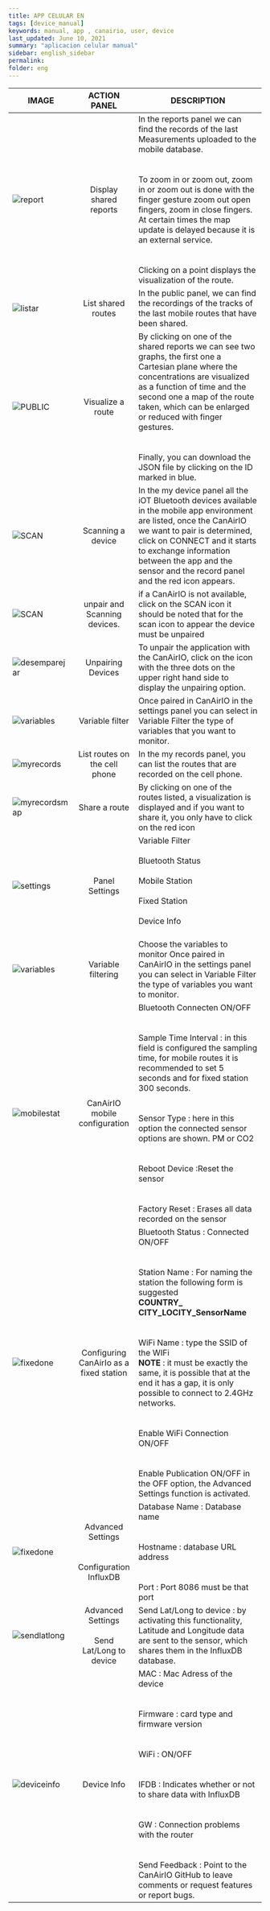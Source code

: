 ```yaml
---
title: APP CELULAR EN
tags: [device_manual]
keywords: manual, app , canairio, user, device
last_updated: June 10, 2021
summary: "aplicacion celular manual"
sidebar: english_sidebar
permalink: 
folder: eng
---
```


| IMAGE           | ACTION PANEL         | DESCRIPTION     |
| ---------------- |:----------------:| -----------|
| ![report](https://github.com/kike-canaries/docs/blob/canaircore/images/app_canairio_reports.jpg?raw=true)         | Display shared reports |      In the reports panel we can find the records of the last Measurements uploaded to the mobile database. <br><br><br>To zoom in or zoom out, zoom in or zoom out is done with the finger gesture zoom out open fingers, zoom in close fingers. At certain times the map update is delayed because it is an external service.<br><br><br>Clicking on a point displays the visualization of the route. |
| ![listar](https://github.com/kike-canaries/docs/blob/canaircore/images/app_canairio_public.jpg?raw=true)         | List shared routes      |          In the public panel, we can find the recordings of the tracks of the last mobile routes that have been shared.|
| ![PUBLIC](https://github.com/kike-canaries/docs/blob/main/images/app_canairio_public_map.jpg?raw=true)    | Visualize a route     | By clicking on one of the shared reports we can see two graphs, the first one a Cartesian plane where the concentrations are visualized as a function of time and the second one a map of the route taken, which can be enlarged or reduced with finger gestures.<br><br><br> Finally, you can download the JSON file by clicking on the ID marked in blue.  |
| ![SCAN](https://github.com/kike-canaries/docs/blob/canaircore/images/app_canairio_mydevice_scan.jpg?raw=true)    | Scanning a device     | In the my device panel all the iOT Bluetooth devices available in the mobile app environment are listed, once the CanAirIO we want to pair is determined, click on CONNECT and it starts to exchange information between the app and the sensor and the record panel and the red icon appears.         |
|![SCAN](https://github.com/kike-canaries/docs/blob/main/images/app_canairio_mydevice_scan.jpg?raw=true)|unpair and Scanning devices.|if a CanAirIO is not available, click on the SCAN icon it should be noted that for the scan icon to appear the device must be unpaired|
|![desemparejar](https://github.com/kike-canaries/docs/blob/main/images/app_canairio_mydevice_unpair.jpg?raw=true)|Unpairing Devices|To unpair the application with the CanAirIO, click on the icon with the three dots on the upper right hand side to display the unpairing option. |
|![variables](https://github.com/kike-canaries/docs/blob/main/images/app_canairio_mydevice_variables.jpg?raw=true)|Variable filter |Once paired in CanAirIO in the settings panel you can select in Variable Filter the type of variables that you want to monitor.|
|![myrecords](https://github.com/kike-canaries/docs/blob/main/images/app_canairio_myrecords.jpg?raw=true)|List routes on the cell phone|In the my records panel, you can list the routes that are recorded on the cell phone.|
|![myrecordsmap](https://github.com/kike-canaries/docs/blob/main/images/app_canairio_myrecords_map.jpg?raw=true)|Share a route|By clicking on one of the routes listed, a visualization is displayed and if you want to share it, you only have to click on the red icon|
|![settings](https://github.com/kike-canaries/docs/blob/main/images/app_canairio_settings.jpg?raw=true)|Panel Settings |Variable Filter<br><br>  Bluetooth Status<br><br> Mobile Station<br><br> Fixed Station<br><br>Device Info<br><br>|
|![variables](https://github.com/kike-canaries/docs/blob/main/images/app_canairio_mydevice_variables.jpg?raw=true)|Variable filtering |Choose the variables to monitor Once paired in CanAirIO in the settings panel you can select in Variable Filter the type of variables you want to monitor.|
|![mobilestat](https://github.com/kike-canaries/docs/blob/main/images/app_canairio_mobile_station.jpg?raw=true)|CanAirIO mobile configuration|Bluetooth Connecten ON/OFF<br><br><br>Sample Time Interval : in this field is configured the sampling time, for mobile routes it is recommended to set 5 seconds and for fixed station 300 seconds.<br><br><br>Sensor Type : here in this option the connected sensor options are shown. PM or CO2<br><br><br>Reboot Device :Reset the sensor <br><br><br>Factory Reset : Erases all data recorded on the sensor|
|![fixedone](https://github.com/kike-canaries/docs/blob/main/images/app_canairio_fixed_station_one.jpg?raw=true)|Configuring CanAirIo as a fixed station|Bluetooth Status : Connected ON/OFF<br><br><br>Station Name : For naming the station the following form is suggested<br>**COUNTRY_ CITY_LOCITY_SensorName** <br><br><br>WiFi Name : type the SSID of the WIFi <br>**NOTE** : it must be exactly the same, it is possible that at the end it has a gap, it is only possible to connect to 2.4GHz networks.<br><br><br> Enable WiFi Connection ON/OFF<br><br><br>Enable Publication ON/OFF in the OFF option, the Advanced Settings function is activated.|
|![fixedone](https://github.com/kike-canaries/docs/blob/main/images/app_canairio_fixed_station_influx.jpg?raw=true)|Advanced Settings<br><br><br>Configuration InfluxDB|Database Name : Database name<br><br><br>Hostname : database URL address<br><br><br>Port : Port 8086 must be that port|
|![sendlatlong](https://raw.githubusercontent.com/kike-canaries/docs/49f614b6082d61554334ed3c97f831e0e1c0224f/images/app_canairio_set_lat_long.jpg)|Advanced Settings<br><br>Send Lat/Long to device|Send Lat/Long to device : by activating this functionality, Latitude and Longitude data are sent to the sensor, which shares them in the InfluxDB database.|
|![deviceinfo](https://github.com/kike-canaries/docs/blob/main/images/app_canairio_deviceinfo.jpg?raw=true)|Device Info|MAC : Mac Adress of the device<br><br><br>Firmware : card type and firmware version<br><br><br> WiFi : ON/OFF<br><br><br>IFDB : Indicates whether or not to share data with InfluxDB<br><br><br>GW : Connection problems with the router<br><br><br>Send Feedback : Point to the CanAirIO GitHub to leave comments or request features or report bugs.  |
